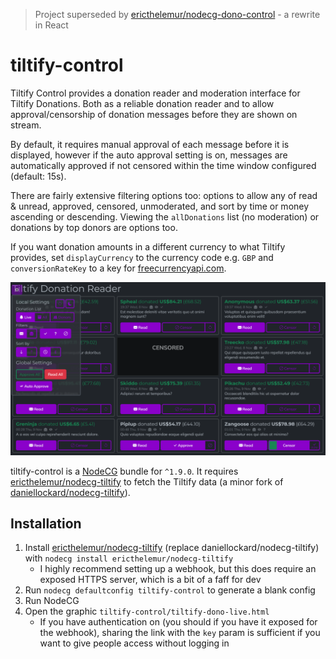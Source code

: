 > Project superseded by [ericthelemur/nodecg-dono-control](https://github.com/ericthelemur/nodecg-dono-control) - a rewrite in React

# tiltify-control

Tiltify Control provides a donation reader and moderation interface for Tiltify Donations. Both as a reliable donation reader and to allow approval/censorship of donation messages before they are shown on stream. 

By default, it requires manual approval of each message before it is displayed, however if the auto approval setting is on, messages are automatically approved if not censored within the time window configured (default: 15s).

There are fairly extensive filtering options too: options to allow any of read & unread, approved, censored, unmoderated, and sort by time or money ascending or descending. Viewing the `allDonations` list (no moderation) or donations by top donors are options too.

If you want donation amounts in a different currency to what Tiltify provides, set `displayCurrency` to the currency code e.g. `GBP` and `conversionRateKey` to a key for [freecurrencyapi.com](https://freecurrencyapi.com).

![example.png](example.png)

tiltify-control is a [NodeCG](http://github.com/nodecg/nodecg) bundle for `^1.9.0`. It requires [ericthelemur/nodecg-tiltify](https://github.com/ericthelemur/nodecg-tiltify) to fetch the Tiltify data (a minor fork of [daniellockard/nodecg-tiltify](https://github.com/daniellockard/nodecg-tiltify)).

## Installation

1. Install [ericthelemur/nodecg-tiltify](https://github.com/ericthelemur/nodecg-tiltify) (replace daniellockard/nodecg-tiltify) with `nodecg install ericthelemur/nodecg-tiltify`
    - I highly recommend setting up a webhook, but this does require an exposed HTTPS server, which is a bit of a faff for dev
2. Run `nodecg defaultconfig tiltify-control` to generate a blank config
3. Run NodeCG
4. Open the graphic `tiltify-control/tiltify-dono-live.html`
    - If you have authentication on (you should if you have it exposed for the webhook), sharing the link with the `key` param is sufficient if you want to give people access without logging in
